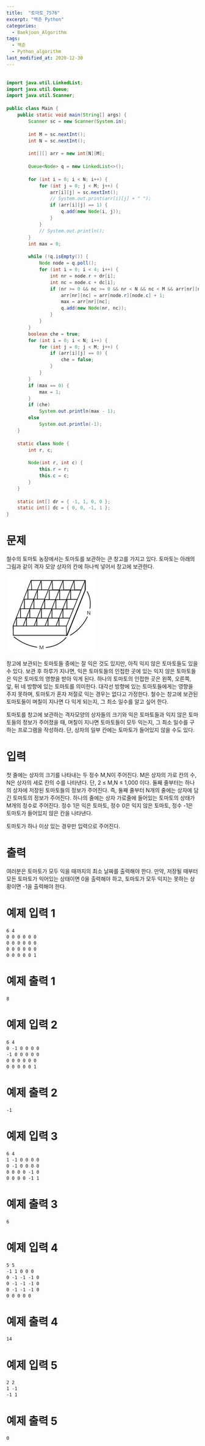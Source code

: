 ```yaml
---
title:  "토마토_7576"
excerpt: "백준 Python"
categories:
  - Baekjoon_Algorithm
tags:
  - 백준
  - Python_algorithm
last_modified_at: 2020-12-30
---
```


```java

import java.util.LinkedList;
import java.util.Queue;
import java.util.Scanner;

public class Main {
	public static void main(String[] args) {
		Scanner sc = new Scanner(System.in);

		int M = sc.nextInt();
		int N = sc.nextInt();

		int[][] arr = new int[N][M];

		Queue<Node> q = new LinkedList<>();

		for (int i = 0; i < N; i++) {
			for (int j = 0; j < M; j++) {
				arr[i][j] = sc.nextInt();
				// System.out.print(arr[i][j] + " ");
				if (arr[i][j] == 1) {
					q.add(new Node(i, j));
				}
			}
			// System.out.println();
		}
		int max = 0;

		while (!q.isEmpty()) {
			Node node = q.poll();
			for (int i = 0; i < 4; i++) {
				int nr = node.r + dr[i];
				int nc = node.c + dc[i];
				if (nr >= 0 && nc >= 0 && nr < N && nc < M && arr[nr][nc] == 0) {
					arr[nr][nc] = arr[node.r][node.c] + 1;
					max = arr[nr][nc];
					q.add(new Node(nr, nc));
				}
			}
		}
		boolean che = true;
		for (int i = 0; i < N; i++) {
			for (int j = 0; j < M; j++) {
				if (arr[i][j] == 0) {
					che = false;
				}
			}
		}
		if (max == 0) {
			max = 1;
		}
		if (che)
			System.out.println(max - 1);
		else
			System.out.println(-1);
	}

	static class Node {
		int r, c;

		Node(int r, int c) {
			this.r = r;
			this.c = c;
		}
	}

	static int[] dr = { -1, 1, 0, 0 };
	static int[] dc = { 0, 0, -1, 1 };
}
```

# 문제

철수의 토마토 농장에서는 토마토를 보관하는 큰 창고를 가지고 있다. 토마토는 아래의 그림과 같이 격자 모양 상자의 칸에 하나씩 넣어서 창고에 보관한다. 

![토마토_7576](/assets/images/algorithm/baekjoon/토마토_7576.PNG)

창고에 보관되는 토마토들 중에는 잘 익은 것도 있지만, 아직 익지 않은 토마토들도 있을 수 있다. 보관 후 하루가 지나면, 익은 토마토들의 인접한 곳에 있는 익지 않은 토마토들은 익은 토마토의 영향을 받아 익게 된다. 하나의 토마토의 인접한 곳은 왼쪽, 오른쪽, 앞, 뒤 네 방향에 있는 토마토를 의미한다. 대각선 방향에 있는 토마토들에게는 영향을 주지 못하며, 토마토가 혼자 저절로 익는 경우는 없다고 가정한다. 철수는 창고에 보관된 토마토들이 며칠이 지나면 다 익게 되는지, 그 최소 일수를 알고 싶어 한다.
  
토마토를 창고에 보관하는 격자모양의 상자들의 크기와 익은 토마토들과 익지 않은 토마토들의 정보가 주어졌을 때, 며칠이 지나면 토마토들이 모두 익는지, 그 최소 일수를 구하는 프로그램을 작성하라. 단, 상자의 일부 칸에는 토마토가 들어있지 않을 수도 있다.

# 입력

첫 줄에는 상자의 크기를 나타내는 두 정수 M,N이 주어진다. M은 상자의 가로 칸의 수, N은 상자의 세로 칸의 수를 나타낸다. 단, 2 ≤ M,N ≤ 1,000 이다. 둘째 줄부터는 하나의 상자에 저장된 토마토들의 정보가 주어진다. 즉, 둘째 줄부터 N개의 줄에는 상자에 담긴 토마토의 정보가 주어진다. 하나의 줄에는 상자 가로줄에 들어있는 토마토의 상태가 M개의 정수로 주어진다. 정수 1은 익은 토마토, 정수 0은 익지 않은 토마토, 정수 -1은 토마토가 들어있지 않은 칸을 나타낸다.
  
토마토가 하나 이상 있는 경우만 입력으로 주어진다.

# 출력

여러분은 토마토가 모두 익을 때까지의 최소 날짜를 출력해야 한다. 만약, 저장될 때부터 모든 토마토가 익어있는 상태이면 0을 출력해야 하고, 토마토가 모두 익지는 못하는 상황이면 -1을 출력해야 한다.

# 예제 입력 1 

```
6 4
0 0 0 0 0 0
0 0 0 0 0 0
0 0 0 0 0 0
0 0 0 0 0 1
```

# 예제 출력 1 

```
8
```

# 예제 입력 2 

```
6 4
0 -1 0 0 0 0
-1 0 0 0 0 0
0 0 0 0 0 0
0 0 0 0 0 1
```

# 예제 출력 2 

```
-1
```

# 예제 입력 3 

```
6 4
1 -1 0 0 0 0
0 -1 0 0 0 0
0 0 0 0 -1 0
0 0 0 0 -1 1
```

# 예제 출력 3 

```
6
```

# 예제 입력 4 

```
5 5
-1 1 0 0 0
0 -1 -1 -1 0
0 -1 -1 -1 0
0 -1 -1 -1 0
0 0 0 0 0
```

# 예제 출력 4 

```
14
```

# 예제 입력 5 

```
2 2
1 -1
-1 1
```

# 예제 출력 5 

```
0
```
